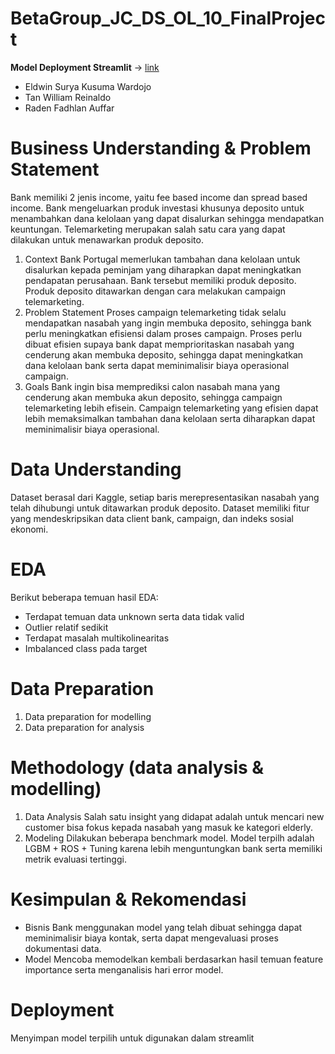# BetaGroup_JC_DS_OL_10_FinalProject
**Model Deployment Streamlit** -> [link]( https://deployment-final-project-b5npck77wodulypkulx8lw.streamlit.app/)

-	Eldwin Surya Kusuma Wardojo
-	Tan William Reinaldo
-	Raden Fadhlan Auffar
  
# Business Understanding & Problem Statement
Bank memiliki 2 jenis income, yaitu fee based income dan spread based income. Bank mengeluarkan produk investasi khusunya deposito untuk menambahkan dana kelolaan yang dapat disalurkan sehingga mendapatkan keuntungan. Telemarketing merupakan salah satu cara yang dapat dilakukan untuk menawarkan produk deposito.
1.	Context
Bank Portugal memerlukan tambahan dana kelolaan untuk disalurkan kepada peminjam yang diharapkan dapat meningkatkan pendapatan perusahaan. Bank tersebut memiliki produk deposito. Produk deposito ditawarkan dengan cara melakukan campaign telemarketing.
2.	Problem Statement
Proses campaign telemarketing tidak selalu mendapatkan nasabah yang ingin membuka deposito, sehingga bank perlu meningkatkan efisiensi dalam proses campaign. Proses perlu dibuat efisien supaya bank dapat memprioritaskan nasabah yang cenderung akan membuka deposito, sehingga dapat meningkatkan dana kelolaan bank serta dapat meminimalisir biaya operasional campaign.
3.	Goals
Bank ingin bisa memprediksi calon nasabah mana yang cenderung akan membuka akun deposito, sehingga campaign telemarketing lebih efisein. Campaign telemarketing yang efisien dapat lebih memaksimalkan tambahan dana kelolaan serta diharapkan dapat meminimalisir biaya operasional.

# Data Understanding
Dataset berasal dari Kaggle, setiap baris merepresentasikan nasabah yang telah dihubungi untuk ditawarkan produk deposito. Dataset memiliki fitur yang mendeskripsikan data client bank, campaign, dan indeks sosial ekonomi.

# EDA
Berikut beberapa temuan hasil EDA:
-	Terdapat temuan data unknown serta data tidak valid
-	Outlier relatif sedikit
-	Terdapat masalah multikolinearitas 
-	Imbalanced class pada target

# Data Preparation
1.	Data preparation for modelling
2.	Data preparation for analysis

# Methodology (data analysis & modelling)
1.	Data Analysis
Salah satu insight yang didapat adalah untuk mencari new customer bisa fokus kepada nasabah yang masuk ke kategori elderly.
2.	Modeling
Dilakukan beberapa benchmark model. Model terpilh adalah LGBM + ROS + Tuning karena lebih menguntungkan bank serta memiliki metrik evaluasi tertinggi. 

# Kesimpulan & Rekomendasi 
-	Bisnis
Bank menggunakan model yang telah dibuat sehingga dapat meminimalisir biaya kontak, serta dapat mengevaluasi proses dokumentasi data.
-	Model
Mencoba memodelkan kembali berdasarkan hasil temuan feature importance serta menganalisis hari error model.

# Deployment
Menyimpan model terpilih untuk digunakan dalam streamlit
